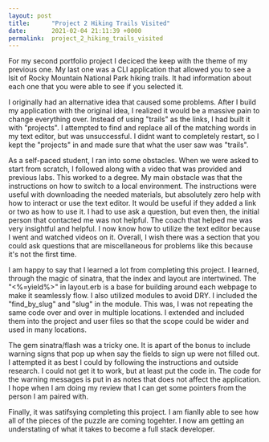 ```yaml
---
layout: post
title:      "Project 2 Hiking Trails Visited"
date:       2021-02-04 21:11:39 +0000
permalink:  project_2_hiking_trails_visited
---
```



For my second portfolio project I deciced the keep with the theme of my previous one. My last one was a CLI application that allowed you to see a lsit of Rocky Mountain National Park hiking trails. It had information about each one that you were able to see if you selected it. 

I originally had an alternative idea that caused some problems. After I build my application with the original idea, I realized it would be a massive pain to change everything over. Instead of using "trails" as the links, I had built it with "projects". I attempted to find and replace all of the matching words in my text editor, but was unsuccessful. I didnt want to completely restart, so I kept the "projects" in and made sure that what the user saw was "trails". 

As a self-paced student, I ran into some obstacles. When we were asked to start from scratch, I followed along with a video that was provided and previous labs. This worked to a degree. My main obstacle was that the instructions on how to switch to a local environment. The instructions were useful with downloading the needed materials, but absolutely zero help with how to interact or use the text editor. It would be useful if they added a link or two as how to use it. I had to use ask a question, but even then, the initial person that contacted me was not helpful. The coach that helped me was very insightful and helpful. I now know how to utilize the text editor because I went and watched videos on it. Overall, I wish there was a section that you could ask questions that are miscellaneous for problems like this because it's not the first time.

I am happy to say that I learned a lot from completing this project. I learned, through the magic of sinatra, that the index and layout are intertwined. The "<%=yield%>" in layout.erb is a base for building around each webpage to make it seamlessly flow. I also utilized modules to avoid DRY. I included the "find_by_slug" and "slug" in the module. This was, I was not repeating the same code over and over in multiple locations. I extended and included them into the project and user files so that the scope could be wider and used in many locations. 

The gem sinatra/flash was a tricky one. It is apart of the bonus to include warning signs that pop up when say the fields to sign up were not filled out. I attempted it as best I could by following the instructions and outside research. I could not get it to work, but at least put the code in. The code for the warning messages is put in as notes that does not affect the application. I hope when I am doing my review that I can get some pointers from the person I am paired with. 

Finally, it was satifsying completing this project. I am fianlly able to see how all of the pieces of the puzzle are coming togehter. I now am getting an understating of what it takes to become a full stack developer. 

